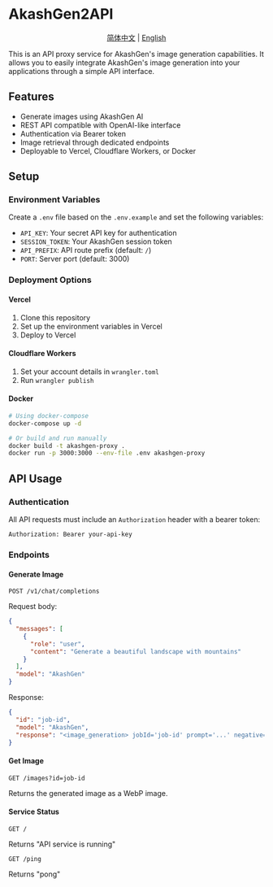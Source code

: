 # AkashGen2API 

<div align="center">

[简体中文](https://github.com/006lp/AkashGen2API/blob/main/README_CN.md) | [English](https://github.com/006lp/AkashGen2API)

</div>

This is an API proxy service for AkashGen's image generation capabilities. It allows you to easily integrate AkashGen's image generation into your applications through a simple API interface.

## Features

- Generate images using AkashGen AI
- REST API compatible with OpenAI-like interface
- Authentication via Bearer token
- Image retrieval through dedicated endpoints
- Deployable to Vercel, Cloudflare Workers, or Docker

## Setup

### Environment Variables

Create a `.env` file based on the `.env.example` and set the following variables:

- `API_KEY`: Your secret API key for authentication
- `SESSION_TOKEN`: Your AkashGen session token
- `API_PREFIX`: API route prefix (default: `/`)
- `PORT`: Server port (default: 3000)

### Deployment Options

#### Vercel

1. Clone this repository
2. Set up the environment variables in Vercel
3. Deploy to Vercel

#### Cloudflare Workers

1. Set your account details in `wrangler.toml`
2. Run `wrangler publish`

#### Docker

```bash
# Using docker-compose
docker-compose up -d

# Or build and run manually
docker build -t akashgen-proxy .
docker run -p 3000:3000 --env-file .env akashgen-proxy
```

## API Usage

### Authentication

All API requests must include an `Authorization` header with a bearer token:

```
Authorization: Bearer your-api-key
```

### Endpoints

#### Generate Image

```
POST /v1/chat/completions
```

Request body:

```json
{
  "messages": [
    {
      "role": "user",
      "content": "Generate a beautiful landscape with mountains"
    }
  ],
  "model": "AkashGen"
}
```

Response:

```json
{
  "id": "job-id",
  "model": "AkashGen",
  "response": "<image_generation> jobId='job-id' prompt='...' negative='...'</image_generation>\n[job-id](https://your-domain.com/images?id=job-id)"
}
```

#### Get Image

```
GET /images?id=job-id
```

Returns the generated image as a WebP image.

#### Service Status

```
GET /
```

Returns "API service is running"

```
GET /ping
```

Returns "pong"